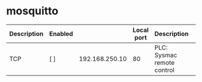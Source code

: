 # mosquitto


| Description | Enabled       |                | Local port | Description                |            |
| ----------- | ------------- | -------------- | ---------- | -------------------------- | ---------- |
| TCP         | [ ] | 192.168.250.10 | 80         | PLC: Sysmac remote control |            |
